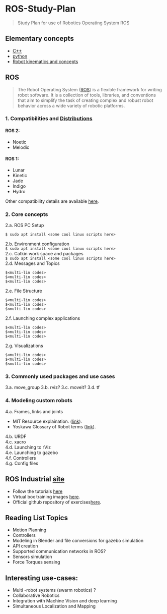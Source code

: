 # ROS-Study-Plan
>Study Plan for use of Robotics Operating System ROS

## Elementary concepts 
* [C++](https://www.micc.unifi.it/bertini/download/programmazione/TICPP-2nd-ed-Vol-one-printed.pdf)<br/>
* [python](https://www.youtube.com/playlist?list=PLjgj6kdf_snaw8QnlhK5f3DzFDFKDU5f4)<br/>
* [Robot kinematics and concepts](https://www.youtube.com/playlist?list=PLggLP4f-rq02vX0OQQ5vrCxbJrzamYDfx)<br/>
## ROS
> The Robot Operating System ([ROS](https://www.ros.org/)) is a flexible framework for writing robot software. It is a collection of tools, libraries, and conventions that aim to simplify the task of creating complex and robust robot behavior across a wide variety of robotic platforms. <br/>
### 1. Compatibilities and [Distributions](http://wiki.ros.org/Distributions)
#### ROS 2:<br/>
* Noetic <br/>
* Melodic <br/>
#### ROS 1: <br/>
* Lunar <br/>
* Kinetic <br/>
* Jade <br/>
* Indigo <br/>
* Hydro <br/>

Other compatibility details are available [here](https://www.ros.org/reps/rep-0003.html). <br/>
### 2. Core concepts
2.a. ROS PC Setup <br/>

`$ sudo apt install <some cool linux scripts here>`

2.b. Environment configuration <br/>
`$ sudo apt install <some cool linux scripts here>` <br/>
2.c. Catkin work space and packages <br/>
`$ sudo apt install <some cool linux scripts here>` <br/>
2.d. Messages and Topics<br/>
```
$<multi-lin codes>
$<multi-lin codes>
$<multi-lin codes>
```
2.e. File Structure </br>
```
$<multi-lin codes>
$<multi-lin codes>
$<multi-lin codes>
```
2.f. Launching complex applications </br>
```
$<multi-lin codes>
$<multi-lin codes>
$<multi-lin codes>
```
2.g. Visualizations </br>
```
$<multi-lin codes>
$<multi-lin codes>
$<multi-lin codes>
```
### 3. Commonly used packages and use cases
3.a. move_group </b>
3.b. rviz? </b>
3.c. moveit? </b>
3.d. tf </b>

### 4. Modeling custom robots
4.a. Frames, links and joints </br>
* MIT Resource explaination. ([link](https://ocw.mit.edu/courses/mechanical-engineering/2-12-introduction-to-robotics-fall-2005/lecture-notes/chapter3.pdf)).</br>
* Yoskawa Glossary of Robot terms ([link](https://www.motoman.com/en-us/about/company/robotics-glossary)). </br>

4.b. URDF </br>
4.c. xacro </br>
4.d. Launching to rViz </br>
4.e. Launching to gazebo </br>
4.f. Controllers </br>
4.g. Config files


## ROS Industrial [site](https://industrial-training-master.readthedocs.io/en/melodic/)
* Follow the tutorials [here](https://industrial-training-master.readthedocs.io/en/melodic/)
* Virtual box training images [here](https://rosi-images.datasys.swri.edu/).
* Official github repository of exercises[here](https://github.com/ros-industrial/industrial_training/tree/foxy/exercises).

## Reading List Topics
* Motion Planning </br>
* Controllers </br>
* Modeling in Blender and file conversions for gazebo simulation </br>
* API creation</br>
* Supported communication networks in ROS? </br>
* Sensors simulation </br>
* Force Torques sensing </br>

## Interesting use-cases:
* Multi -robot systems (swarm robotics) ? </br>
* Collaborative Robotics </br>
* Integration with Machine Vision and deep learning </br>
* Simultaneous Localization and Mapping </br>

